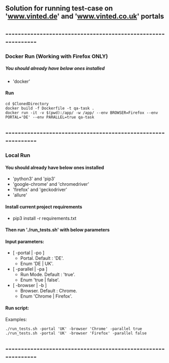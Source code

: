 ## Solution for running test-case on 'www.vinted.de' and 'www.vinted.co.uk' portals
## -------------------------------------------------------------
### Docker Run (Working with Firefox ONLY)
##### You should already have below ones installed
 * 'docker'
#### Run
```
cd $ClonedDirectory
docker build -f Dockerfile -t qa-task .
docker run -it -v $(pwd):/app/ -w /app/ --env BROWSER=Firefox --env PORTAL='DE' --env PARALLEL=true qa-task
```
## -------------------------------------------------------------
### Local Run
#### You should already have below ones installed
 * 'python3' and 'pip3'
 * 'google-chrome' and 'chromedriver'
 * 'firefox' and 'geckodriver'  
 * 'allure'

#### Install current project requirements
* pip3 install -r requirements.txt
#### Then run './run_tests.sh' with below parameters
#### Input parameters:
* [ -portal | -po ]
    *  Portal. Default : 'DE'.
    *  Enum 'DE | UK'.
* [ -parallel | -pa ]
    * Run Mode. Default : 'true'.
    * Enum 'true | false'.
* [ -browser | -b ]
    * Browser. Default : Chrome.
    * Enum 'Chrome | Firefox'. 
#### Run script:
Examples:
```
./run_tests.sh -portal 'UK' -browser 'Chrome' -parallel true
./run_tests.sh -portal 'UK' -browser 'Firefox' -parallel false
```
## -------------------------------------------------------------